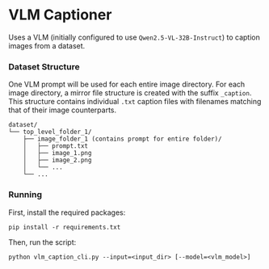 # VLM Captioner

Uses a VLM (initially configured to use `Qwen2.5-VL-32B-Instruct`) to caption images from a dataset.

### Dataset Structure

One VLM prompt will be used for each entire image directory.
For each image directory, a mirror file structure is created with the suffix `_caption`. This structure contains individual `.txt` caption files with filenames matching that of their image counterparts.

```
dataset/
└── top_level_folder_1/
    ├── image_folder_1 (contains prompt for entire folder)/
    │   ├── prompt.txt
    │   ├── image_1.png
    │   ├── image_2.png
    │   └── ...
    └── ...
```

### Running

First, install the required packages:

```
pip install -r requirements.txt
```

Then, run the script:

```
python vlm_caption_cli.py --input=<input_dir> [--model=<vlm_model>]
```
